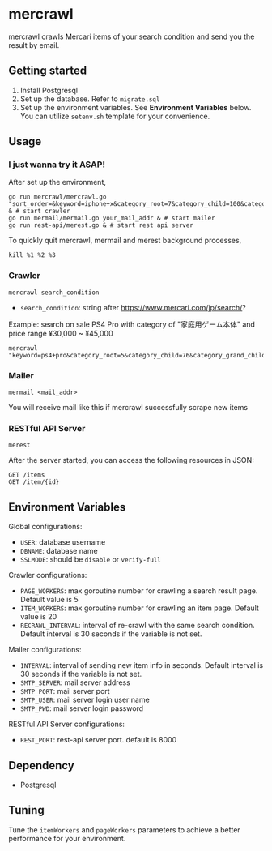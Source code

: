 # mercrawl

mercrawl crawls Mercari items of your search condition and send you the result by email.

## Getting started

1. Install Postgresql
2. Set up the database. Refer to `migrate.sql`
3. Set up the environment variables. See **Environment Variables** below. You can utilize `setenv.sh` template for your convenience.

## Usage

### I just wanna try it ASAP!

After set up the environment,

    go run mercrawl/mercrawl.go "sort_order=&keyword=iphone+x&category_root=7&category_child=100&category_grand_child%5B859%5D=1&brand_name=&brand_id=&size_group=&price_min=60000&price_max=&item_condition_id%5B1%5D=1&item_condition_id%5B2%5D=1&status_on_sale=1" & # start crawler
    go run mermail/mermail.go your_mail_addr & # start mailer
    go run rest-api/merest.go & # start rest api server

To quickly quit mercrawl, mermail and merest background processes,

    kill %1 %2 %3

### Crawler

`mercrawl search_condition`
* `search_condition`: string after https://www.mercari.com/jp/search/?

Example: search on sale PS4 Pro with category of "家庭用ゲーム本体" and price range ¥30,000 ~ ¥45,000

    mercrawl "keyword=ps4+pro&category_root=5&category_child=76&category_grand_child%5B701%5D=1&price_min=30000&price_max=45000&status_on_sale=1"

### Mailer

`mermail <mail_addr>`

You will receive mail like this if mercrawl successfully scrape new items

### RESTful API Server

`merest`

After the server started, you can access the following resources in JSON:

    GET /items
    GET /item/{id}

## Environment Variables

Global configurations:
* `USER`: database username
* `DBNAME`: database name
* `SSLMODE`: should be `disable` or `verify-full`

Crawler configurations:
* `PAGE_WORKERS`: max goroutine number for crawling a search result page. Default value is 5
* `ITEM_WORKERS`: max goroutine number for crawling an item page. Default value is 20
* `RECRAWL_INTERVAL`: interval of re-crawl with the same search condition. Default interval is 30 seconds if the variable is not set.

Mailer configurations:
* `INTERVAL`: interval of sending new item info in seconds. Default interval is 30 seconds if the variable is not set.
* `SMTP_SERVER`: mail server address
* `SMTP_PORT`: mail server port
* `SMTP_USER`: mail server login user name
* `SMTP_PWD`: mail server login password

RESTful API Server configurations:
* `REST_PORT`: rest-api server port. default is 8000

## Dependency

* Postgresql

## Tuning

Tune the `itemWorkers` and `pageWorkers` parameters to achieve a better performance for your environment.

